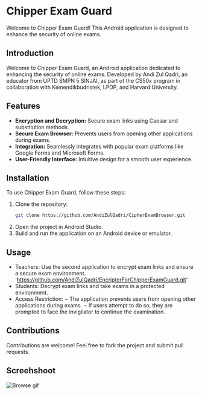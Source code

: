 # Chipper Exam Guard
Welcome to Chipper Exam Guard! This Android application is designed to enhance the security of online exams.

## Introduction

Welcome to Chipper Exam Guard, an Android application dedicated to enhancing the security of online exams. Developed by Andi Zul Qadri, an educator from UPTD SMPN 5 SINJAI, as part of the CS50x program in collaboration with Kemendikbudristek, LPDP, and Harvard University.

## Features

- **Encryption and Decryption:** Secure exam links using Caesar and substitution methods.
- **Secure Exam Browser:** Prevents users from opening other applications during exams.
- **Integration:** Seamlessly integrates with popular exam platforms like Google Forms and Microsoft Forms.
- **User-Friendly Interface:** Intuitive design for a smooth user experience.

## Installation

To use Chipper Exam Guard, follow these steps:

1. Clone the repository:
   ```bash
   git clone https://github.com/AndiZulQadri/CipherExamBrowser.git
3. Open the project in Android Studio.
4. Build and run the application on an Android device or emulator.

## Usage

- Teachers: Use the second application to encrypt exam links and ensure a secure exam environment.
  'https://github.com/AndiZulQadri/EncripterForChipperExamGuard.git'
- Students: Decrypt exam links and take exams in a protected environment.
- Access Restriction:
  ¬ The application prevents users from opening other applications during exams.
  ¬ If users attempt to do so, they are prompted to face the invigilator to continue the examination.

## Contributions

Contributions are welcome! Feel free to fork the project and submit pull requests.

## Screehshoot

![Browse gif](https://github.com/AndiZulQadri/CipherExamBrowser/assets/148630595/ab676783-58d6-4e49-8ebc-ffb31331e6f4)

